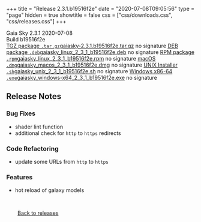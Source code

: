 +++
title = "Release 2.3.1.b19516f2e"
date = "2020-07-08T09:05:56"
type = "page"
hidden = true
showtitle = false
css = ["css/downloads.css", "css/releases.css"]
+++

<div class="download-container">
<div id="download-title">
<i class="i mdi:tag"></i>
Gaia Sky <span class="downloads-version">2.3.1</span> 
<time class="downloads-releasedate" datetime="2020-07-08T09:05:56" title="Published: 2020-07-08T09:05:56"><i class="i mdi:calendar"></i> 2020-07-08</time>
<div class="downloads-build">Build b19516f2e</div></div>
<div class="download-section">
<a href="https://gaia.ari.uni-heidelberg.de/gaiasky/releases/2.3.1.b19516f2e/gaiasky-2.3.1.b19516f2e.tar.gz" class="download-button"><i class="i mdi:zip-box"></i> TGZ package <code>.tar.gz</code><span class="download-sub">gaiasky-2.3.1.b19516f2e.tar.gz</span></a>
<span class="signature">no signature</span>
<a href="https://gaia.ari.uni-heidelberg.de/gaiasky/releases/2.3.1.b19516f2e/gaiasky_linux_2_3_1_b19516f2e.deb" class="download-button"><i class="i mdi:debian"></i> DEB package <code>.deb</code><span class="download-sub">gaiasky_linux_2_3_1_b19516f2e.deb</span></a>
<span class="signature">no signature</span>
<a href="https://gaia.ari.uni-heidelberg.de/gaiasky/releases/2.3.1.b19516f2e/gaiasky_linux_2_3_1_b19516f2e.rpm" class="download-button"><i class="i mdi:fedora"></i> RPM package <code>.rpm</code><span class="download-sub">gaiasky_linux_2_3_1_b19516f2e.rpm</span></a>
<span class="signature">no signature</span>
<a href="https://gaia.ari.uni-heidelberg.de/gaiasky/releases/2.3.1.b19516f2e/gaiasky_macos_2_3_1_b19516f2e.dmg" class="download-button"><i class="i fa6-brands:apple"></i> macOS <code>.dmg</code><span class="download-sub">gaiasky_macos_2_3_1_b19516f2e.dmg</span></a>
<span class="signature">no signature</span>
<a href="https://gaia.ari.uni-heidelberg.de/gaiasky/releases/2.3.1.b19516f2e/gaiasky_unix_2_3_1_b19516f2e.sh" class="download-button"><i class="i token:unix"></i> UNIX Installer <code>.sh</code><span class="download-sub">gaiasky_unix_2_3_1_b19516f2e.sh</span></a>
<span class="signature">no signature</span>
<a href="https://gaia.ari.uni-heidelberg.de/gaiasky/releases/2.3.1.b19516f2e/gaiasky_windows-x64_2_3_1_b19516f2e.exe" class="download-button"><i class="i fa6-brands:windows"></i> Windows x86-64 <code>.exe</code><span class="download-sub">gaiasky_windows-x64_2_3_1_b19516f2e.exe</span></a>
<span class="signature">no signature</span>
</div>
</div>

<section class="release-notes">

# Release Notes

### Bug Fixes
- shader lint function 
- additional check for `http` to `https` redirects 

### Code Refactoring
- update some URLs from `http` to `https`

### Features
- hot reload of galaxy models 
</section>


<p class="center-text" style="padding: 30px;"><a href="/downloads/releases"><i class="i mdi:arrow-left-bold-circle"></i> Back to releases</a>
</p>
